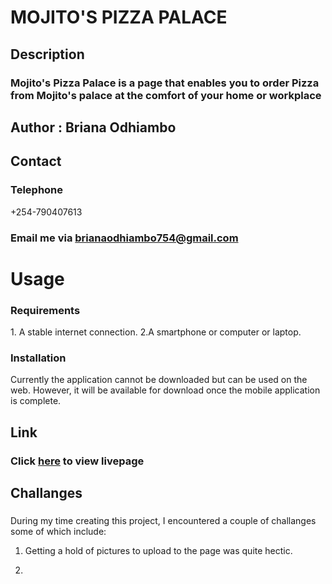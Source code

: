 # MOJITO'S PIZZA PALACE

## Description

### Mojito's Pizza Palace is a page that enables you to order Pizza from Mojito's palace at the comfort of your home or workplace

## Author : Briana Odhiambo

## Contact

### Telephone

 +254-790407613

### Email me via <a href="mailto:brianaodhiambo754@gmail.com">brianaodhiambo754@gmail.com</a>

# Usage

### Requirements

 <p>1. A stable internet connection.
 2.A smartphone or computer or laptop.</P>

### Installation

 <p> Currently the application cannot be downloaded but can be used on the web. However, it will be available for download once the mobile application is complete.

## Link

### Click <a href="" target="_blank">here</a> to view livepage

## Challanges

###

<p>

During my time creating this project, I encountered a couple of challanges some of which include:

1. Getting a hold of pictures to upload to the page was quite hectic.

 
2.
